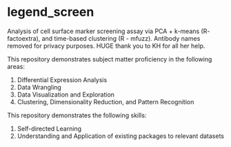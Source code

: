 # legend_screen

Analysis of cell surface marker screening assay via PCA + k-means (R- factoextra), and time-based clustering (R - mfuzz). Antibody names removed for privacy purposes. HUGE thank you to KH for all her help.

This repository demonstrates subject matter proficiency in the following areas:
1. Differential Expression Analysis
2. Data Wrangling
3. Data Visualization and Exploration
4. Clustering, Dimensionality Reduction, and Pattern Recognition

This repository demonstrates the following skills:
1. Self-directed Learning
2. Understanding and Application of existing packages to relevant datasets
